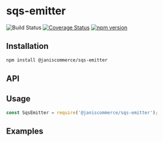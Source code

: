 # sqs-emitter

![Build Status](https://github.com/janis-commerce/sqs-emitter/workflows/Build%20Status/badge.svg)
[![Coverage Status](https://coveralls.io/repos/github/janis-commerce/sqs-emitter/badge.svg?branch=false)](https://coveralls.io/github/janis-commerce/sqs-emitter?branch=false)
[![npm version](https://badge.fury.io/js/%40janiscommerce%2Fsqs-emitter.svg)](https://www.npmjs.com/package/@janiscommerce/sqs-emitter)



## Installation
```sh
npm install @janiscommerce/sqs-emitter
```

## API


## Usage
```js
const SqsEmitter = require('@janiscommerce/sqs-emitter');

```

## Examples
